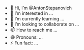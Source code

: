 - 👋 Hi, I’m @AntonStepanovich
- 👀 I’m interested in ...
- 🌱 I’m currently learning ...
- 💞️ I’m looking to collaborate on ...
- 📫 How to reach me ...
- 😄 Pronouns: ...
- ⚡ Fun fact: ...

<!---
AntonStepanovich/AntonStepanovich is a ✨ special ✨ repository because its `README.md` (this file) appears on your GitHub profile.
You can click the Preview link to take a look at your changes.
--->
